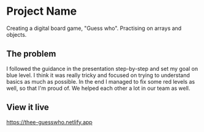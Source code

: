 # Project Name

Creating a digital board game, "Guess who".
Practising on arrays and objects.

## The problem

I followed the guidance in the presentation step-by-step and set my goal on blue level.
I think it was really tricky and focused on trying to understand basics as much as possible.
In the end I managed to fix some red levels as well, so that I'm proud of.
We helped each other a lot in  our team as well.

## View it live

https://thee-guesswho.netlify.app
